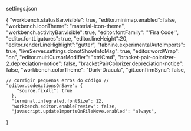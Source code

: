 settings.json

{
    "workbench.statusBar.visible": true,
    "editor.minimap.enabled": false,
    "workbench.iconTheme": "material-icon-theme",
    "workbench.activityBar.visible": true,
    "editor.fontFamily": "'Fira Code'",
    "editor.fontLigatures": true,
    "editor.lineHeight":20,
    "editor.renderLineHighlight":"gutter",
    "tabnine.experimentalAutoImports": true,
    "liveServer.settings.donotShowInfoMsg": true,
    "editor.wordWrap": "on",
    "editor.multiCursorModifier": "ctrlCmd",
    "bracket-pair-colorizer-2.depreciation-notice": false,
    "bracketPairColorizer.depreciation-notice": false,
    "workbench.colorTheme": "Dark-Dracula",
    "git.confirmSync": false,

    // corrigir pequenos erros do código //
    "editor.codeActionsOnSave": {
        "source.fixAll": true
      },
      "terminal.integrated.fontSize": 12,
      "workbench.editor.enablePreview": false,
      "javascript.updateImportsOnFileMove.enabled": "always",
}
  